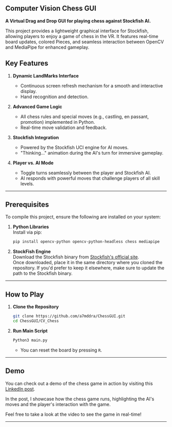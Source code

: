 ## Computer Vision Chess GUI

**A Virtual Drag and Drop GUI for playing chess against Stockfish AI.**

This project provides a lightweight graphical interface for Stockfish, allowing players to enjoy a game of chess in the VR.
It features real-time board updates, colored Pieces, and seamless interaction between OpenCV and MediaPipe for enhanced gameplay.



## **Key Features**

1. **Dynamic LandMarks Interface**  
   - Continuous screen refresh mechanism for a smooth and interactive display.
   - Hand recognition and detection.

2. **Advanced Game Logic**  
   - All chess rules and special moves (e.g., castling, en passant, promotion) implemented in Python.  
   - Real-time move validation and feedback.

3. **Stockfish Integration**  
   - Powered by the Stockfish UCI engine for AI moves.  
   - "Thinking..." animation during the AI's turn for immersive gameplay.

4. **Player vs. AI Mode**  
   - Toggle turns seamlessly between the player and Stockfish AI.  
   - AI responds with powerful moves that challenge players of all skill levels.

---

## **Prerequisites**

To compile this project, ensure the following are installed on your system:

1. **Python Libraries**  
   Install via pip:  
   ```bash
   pip install opencv-python opencv-python-headless chess mediapipe
   ```

2. **StockFish Engine**  
   Download the Stockfish binary from [Stockfish's official site](https://stockfishchess.org/download/).  
   Once downloaded, place it in the same directory where you cloned the repository. If you'd prefer to keep it elsewhere, make sure to update the path to the Stockfish binary.

---

## **How to Play**

1. **Clone the Repository**
   ```bash
   git clone https://github.com/a7mddra/ChessGUI.git
   cd ChessGUI/CV_Chess
   ```

2. **Run Main Script**
   ```bash
   Python3 main.py
   ```

   - You can reset the board by pressing `R`.


---

## **Demo**

You can check out a demo of the chess game in action by visiting this [LinkedIn post](https://www.linkedin.com/posts/a7mddra_i-made-chess-in-terminal-using-c-hundreds-activity-7270785844255342592-MBoo?utm_source=share&utm_medium=member_desktop).

In the post, I showcase how the chess game runs, highlighting the AI's moves and the player's interaction with the game.

Feel free to take a look at the video to see the game in real-time!

---
